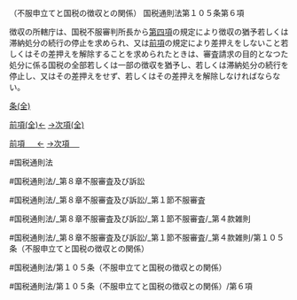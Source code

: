 （不服申立てと国税の徴収との関係）
国税通則法第１０５条第６項

徴収の所轄庁は、国税不服審判所長から[第四項](国税通則法＿＿＿＿＿第１０５条第４項)の規定により徴収の猶予若しくは滞納処分の続行の停止を求められ、又は[前項](国税通則法＿＿＿＿＿第１０５条第５項)の規定により差押えをしないこと若しくはその差押えを解除することを求められたときは、審査請求の目的となつた処分に係る国税の全部若しくは一部の徴収を猶予し、若しくは滞納処分の続行を停止し、又はその差押えをせず、若しくはその差押えを解除しなければならない。

[条(全)](国税通則法＿＿＿＿＿第１０５条_.md)

[前項(全)←](国税通則法＿＿＿＿＿第１０５条第５項_.md)    [→次項(全)](国税通則法＿＿＿＿＿第１０５条第７項_.md)

[前項 　 ←](国税通則法＿＿＿＿＿第１０５条第５項.md)    [→次項 　 ](国税通則法＿＿＿＿＿第１０５条第７項.md)



#国税通則法

#国税通則法/_第８章不服審査及び訴訟

#国税通則法/_第８章不服審査及び訴訟/_第１節不服審査

#国税通則法/_第８章不服審査及び訴訟/_第１節不服審査/_第４款雑則

#国税通則法/_第８章不服審査及び訴訟/_第１節不服審査/_第４款雑則/第１０５条（不服申立てと国税の徴収との関係）

#国税通則法/第１０５条（不服申立てと国税の徴収との関係）

#国税通則法/第１０５条（不服申立てと国税の徴収との関係）/第６項

